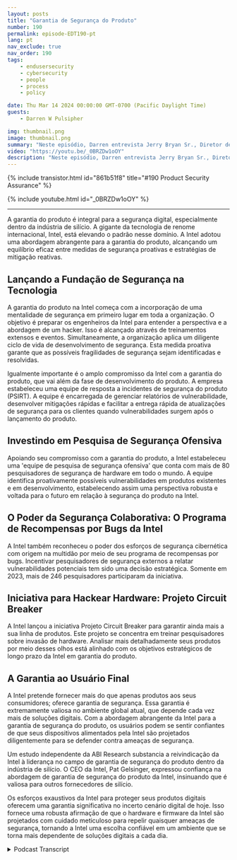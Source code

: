 ```yaml
---
layout: posts
title: "Garantia de Segurança do Produto"
number: 190
permalink: episode-EDT190-pt
lang: pt
nav_exclude: true
nav_order: 190
tags:
    - endusersecurity
    - cybersecurity
    - people
    - process
    - policy

date: Thu Mar 14 2024 00:00:00 GMT-0700 (Pacific Daylight Time)
guests:
    - Darren W Pulsipher

img: thumbnail.png
image: thumbnail.png
summary: "Neste episódio, Darren entrevista Jerry Bryan Sr., Diretor de Garantia de Produto na Intel e podcaster colega de Chips e Salsa. Eles descobrem os aspectos de Zero Trust da garantia de produto para um fabricante de silício."
video: "https://youtu.be/_0BRZDw1oOY"
description: "Neste episódio, Darren entrevista Jerry Bryan Sr., Diretor de Garantia de Produto na Intel e podcaster colega de Chips e Salsa. Eles descobrem os aspectos de Zero Trust da garantia de produto para um fabricante de silício."
---
```


<div>
{% include transistor.html id="861b51f8" title="#190 Product Security Assurance" %}

{% include youtube.html id="_0BRZDw1oOY" %}
</div>

---

A garantia do produto é integral para a segurança digital, especialmente dentro da indústria de silício. A gigante da tecnologia de renome internacional, Intel, está elevando o padrão nesse domínio. A Intel adotou uma abordagem abrangente para a garantia do produto, alcançando um equilíbrio eficaz entre medidas de segurança proativas e estratégias de mitigação reativas.

## Lançando a Fundação de Segurança na Tecnologia

A garantia do produto na Intel começa com a incorporação de uma mentalidade de segurança em primeiro lugar em toda a organização. O objetivo é preparar os engenheiros da Intel para entender a perspectiva e a abordagem de um hacker. Isso é alcançado através de treinamentos extensos e eventos. Simultaneamente, a organização aplica um diligente ciclo de vida de desenvolvimento de segurança. Esta medida proativa garante que as possíveis fragilidades de segurança sejam identificadas e resolvidas.

Igualmente importante é o amplo compromisso da Intel com a garantia do produto, que vai além da fase de desenvolvimento do produto. A empresa estabeleceu uma equipe de resposta a incidentes de segurança do produto (PSIRT). A equipe é encarregada de gerenciar relatórios de vulnerabilidade, desenvolver mitigações rápidas e facilitar a entrega rápida de atualizações de segurança para os clientes quando vulnerabilidades surgem após o lançamento do produto.

## Investindo em Pesquisa de Segurança Ofensiva

Apoiando seu compromisso com a garantia do produto, a Intel estabeleceu uma 'equipe de pesquisa de segurança ofensiva' que conta com mais de 80 pesquisadores de segurança de hardware em todo o mundo. A equipe identifica proativamente possíveis vulnerabilidades em produtos existentes e em desenvolvimento, estabelecendo assim uma perspectiva robusta e voltada para o futuro em relação à segurança do produto na Intel.

## O Poder da Segurança Colaborativa: O Programa de Recompensas por Bugs da Intel

A Intel também reconheceu o poder dos esforços de segurança cibernética com origem na multidão por meio de seu programa de recompensas por bugs. Incentivar pesquisadores de segurança externos a relatar vulnerabilidades potenciais tem sido uma decisão estratégica. Somente em 2023, mais de 246 pesquisadores participaram da iniciativa.

## Iniciativa para Hackear Hardware: Projeto Circuit Breaker

A Intel lançou a iniciativa Projeto Circuit Breaker para garantir ainda mais a sua linha de produtos. Este projeto se concentra em treinar pesquisadores sobre invasão de hardware. Analisar mais detalhadamente seus produtos por meio desses olhos está alinhado com os objetivos estratégicos de longo prazo da Intel em garantia do produto.

## A Garantia ao Usuário Final

A Intel pretende fornecer mais do que apenas produtos aos seus consumidores; oferece garantia de segurança. Essa garantia é extremamente valiosa no ambiente global atual, que depende cada vez mais de soluções digitais. Com a abordagem abrangente da Intel para a garantia de segurança do produto, os usuários podem se sentir confiantes de que seus dispositivos alimentados pela Intel são projetados diligentemente para se defender contra ameaças de segurança.

Um estudo independente da ABI Research substancia a reivindicação da Intel à liderança no campo de garantia de segurança do produto dentro da indústria de silício. O CEO da Intel, Pat Gelsinger, expressou confiança na abordagem de garantia de segurança do produto da Intel, insinuando que é valiosa para outros fornecedores de silício.

Os esforços exaustivos da Intel para proteger seus produtos digitais oferecem uma garantia significativa no incerto cenário digital de hoje. Isso fornece uma robusta afirmação de que o hardware e firmware da Intel são projetados com cuidado meticuloso para repelir quaisquer ameaças de segurança, tornando a Intel uma escolha confiável em um ambiente que se torna mais dependente de soluções digitais a cada dia.



<details>
<summary> Podcast Transcript </summary>

<p></p>

</details>
